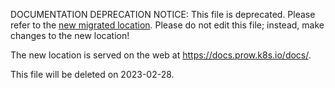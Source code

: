 DOCUMENTATION DEPRECATION NOTICE: This file is deprecated. Please refer to the
[new migrated
location](https://docs.prow.k8s.io/docs/components/core/tide/config/).
Please do not edit this file; instead, make changes to the new location!

The new location is served on the web at
https://docs.prow.k8s.io/docs/.

This file will be deleted on 2023-02-28.

